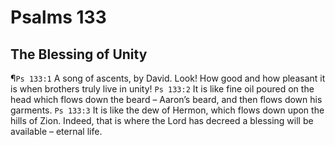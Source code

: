 # Psalms 133

## The Blessing of Unity
¶`Ps 133:1` A song of ascents, by David. Look! How good and how pleasant it is when brothers truly live in unity!
`Ps 133:2` It is like fine oil poured on the head which flows down the beard – Aaron’s beard, and then flows down his garments.
`Ps 133:3` It is like the dew of Hermon, which flows down upon the hills of Zion. Indeed, that is where the Lord has decreed a blessing will be available – eternal life.
